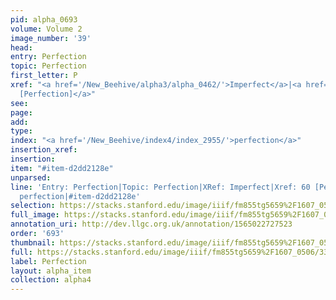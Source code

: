 ```yaml
---
pid: alpha_0693
volume: Volume 2
image_number: '39'
head: 
entry: Perfection
topic: Perfection
first_letter: P
xref: "<a href='/New_Beehive/alpha3/alpha_0462/'>Imperfect</a>|<a href='/New_Beehive/toc/toc2_062/'>60
  [Perfection]</a>"
see: 
page: 
add: 
type: 
index: "<a href='/New_Beehive/index4/index_2955/'>perfection</a>"
insertion_xref: 
insertion: 
item: "#item-d2dd2128e"
unparsed: 
line: 'Entry: Perfection|Topic: Perfection|XRef: Imperfect|Xref: 60 [Perfection]|Index:
  perfection|#item-d2dd2128e'
selection: https://stacks.stanford.edu/image/iiif/fm855tg5659%2F1607_0506/331,4555,3044,541/full/0/default.jpg
full_image: https://stacks.stanford.edu/image/iiif/fm855tg5659%2F1607_0506/full/full/0/default.jpg
annotation_uri: http://dev.llgc.org.uk/annotation/1565022727523
order: '693'
thumbnail: https://stacks.stanford.edu/image/iiif/fm855tg5659%2F1607_0506/331,4555,600,180/250,/0/default.jpg
full: https://stacks.stanford.edu/image/iiif/fm855tg5659%2F1607_0506/331,4555,3044,541/full/0/default.jpg
label: Perfection
layout: alpha_item
collection: alpha4
---
```

